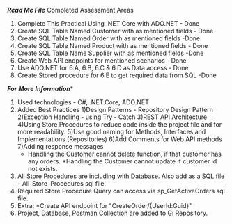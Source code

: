 *********Read Me File*********
Completed Assessment Areas
1) Complete This Practical Using .NET Core with ADO.NET - Done
2) Create SQL Table Named Customer with as mentioned fields - Done
3) Create SQL Table Named Order with as mentioned fields -Done
4) Create SQL Table Named Product with as mentioned fields - Done
5) Create SQL Table Name Supplier with as mentioned fields -Done
6) Create Web API endpoints for mentioned scenarios - Done
7) Use ADO.NET for 6.A, 6.B, 6.C & 6.D as Data access - Done
8) Create Stored procedure for 6.E to get required data from SQL -Done

*****For More Information******
1) Used technologies - C#, .NET.Core, ADO.NET
2) Added Best Practices
   1)Design Patterns - Repository Design Pattern
   2)Exception Handling - using Try - Catch
   3)REST API Architecture
   4)Using Store Procedures to reduce code inside the project file and for more readability.
   5)Use good naming for Methods, Interfaces and Implementations (Repositories)
   6)Add Comments for Web API methods
   7)Adding response messages
      * Handling the Customer cannot delete function, if that customer has any orders.
      *Handling the Customer cannot update if customer id not exists.
3) All Store Procedures are including with Database. Also add as a SQL file - All_Store_Procedures sql file.
4) Required Store Procedure Query can access via sp_GetActiveOrders sql file.
5) Extra: 
     *Create API endpoint for "CreateOrder/{UserId:Guid}"
5) Project, Database, Postman Collection are added to Gi Repository.
